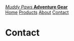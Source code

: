 <!DOCTYPE html>
<html>
  <head>
    <meta charset="utf-8" />
    <title>Contact</title>
	<link href="style.css" rel="stylesheet" type="text/css">
  </head>
  <body>
    <a class="logo" href="index.md"><i>Muddy Paws</i> <b>Adventure Gear</b></a>
	<div class="navbar">
		<a class="home" href="index.md">Home</a>
		<a class="products" href="products.html">Products</a>
		<a class="about" href="about.html">About</a>
		<a class="active contact" href="contact.html">Contact</a>
	</div>
    <h1 class="page-name">Contact</h1>
  </body>
</html>
